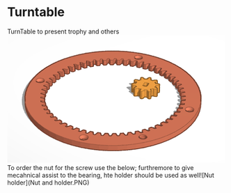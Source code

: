 # Turntable
TurnTable to present trophy and others
![Gearing meachnism](GearingMeachnism.PNG)
To order the nut for the screw use the below; furthremore to give mecahnical assist to the bearing, hte holder should be used as well![Nut holder](Nut and holder.PNG)
